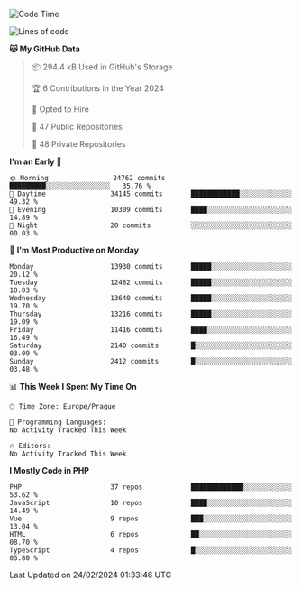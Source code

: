 <!--START_SECTION:waka-->
![Code Time](http://img.shields.io/badge/Code%20Time-1%2C583%20hrs%2058%20mins-blue)

![Lines of code](https://img.shields.io/badge/From%20Hello%20World%20I%27ve%20Written-21.7%20million%20lines%20of%20code-blue)

**🐱 My GitHub Data** 

> 📦 294.4 kB Used in GitHub's Storage 
 > 
> 🏆 6 Contributions in the Year 2024
 > 
> 💼 Opted to Hire
 > 
> 📜 47 Public Repositories 
 > 
> 🔑 48 Private Repositories 
 > 
**I'm an Early 🐤** 

```text
🌞 Morning                24762 commits       █████████░░░░░░░░░░░░░░░░   35.76 % 
🌆 Daytime                34145 commits       ████████████░░░░░░░░░░░░░   49.32 % 
🌃 Evening                10309 commits       ████░░░░░░░░░░░░░░░░░░░░░   14.89 % 
🌙 Night                  20 commits          ░░░░░░░░░░░░░░░░░░░░░░░░░   00.03 % 
```
📅 **I'm Most Productive on Monday** 

```text
Monday                   13930 commits       █████░░░░░░░░░░░░░░░░░░░░   20.12 % 
Tuesday                  12482 commits       █████░░░░░░░░░░░░░░░░░░░░   18.03 % 
Wednesday                13640 commits       █████░░░░░░░░░░░░░░░░░░░░   19.70 % 
Thursday                 13216 commits       █████░░░░░░░░░░░░░░░░░░░░   19.09 % 
Friday                   11416 commits       ████░░░░░░░░░░░░░░░░░░░░░   16.49 % 
Saturday                 2140 commits        █░░░░░░░░░░░░░░░░░░░░░░░░   03.09 % 
Sunday                   2412 commits        █░░░░░░░░░░░░░░░░░░░░░░░░   03.48 % 
```


📊 **This Week I Spent My Time On** 

```text
🕑︎ Time Zone: Europe/Prague

💬 Programming Languages: 
No Activity Tracked This Week

🔥 Editors: 
No Activity Tracked This Week
```

**I Mostly Code in PHP** 

```text
PHP                      37 repos            █████████████░░░░░░░░░░░░   53.62 % 
JavaScript               10 repos            ████░░░░░░░░░░░░░░░░░░░░░   14.49 % 
Vue                      9 repos             ███░░░░░░░░░░░░░░░░░░░░░░   13.04 % 
HTML                     6 repos             ██░░░░░░░░░░░░░░░░░░░░░░░   08.70 % 
TypeScript               4 repos             █░░░░░░░░░░░░░░░░░░░░░░░░   05.80 % 
```




 Last Updated on 24/02/2024 01:33:46 UTC
<!--END_SECTION:waka-->
<!--
**AlexKratky/AlexKratky** is a ✨ _special_ ✨ repository because its `README.md` (this file) appears on your GitHub profile.

Here are some ideas to get you started:

- 🔭 I’m currently working on ...
- 🌱 I’m currently learning ...
- 👯 I’m looking to collaborate on ...
- 🤔 I’m looking for help with ...
- 💬 Ask me about ...
- 📫 How to reach me: ...
- 😄 Pronouns: ...
- ⚡ Fun fact: ...
-->
